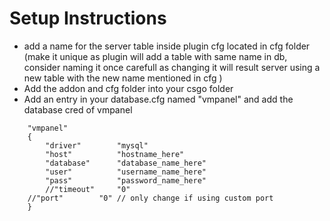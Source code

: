 # Setup Instructions
- add a name for the server table inside plugin cfg located in cfg folder (make it unique as plugin will add a table with same name in db, consider naming it once carefull as changing it will result server using a new table with the new name mentioned in cfg )
- Add the addon and cfg folder into your csgo folder
- Add an entry in your database.cfg named "vmpanel" and add the database cred of vmpanel
```
	"vmpanel"
	{
		"driver"        "mysql"
		"host"          "hostname_here"
		"database"      "database_name_here"
		"user"          "username_name_here"
		"pass"          "password_name_here"
		//"timeout"     "0"
    //"port"        "0" // only change if using custom port
	}
